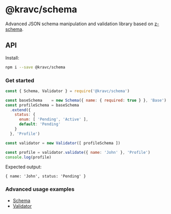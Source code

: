 # @kravc/schema

Advanced JSON schema manipulation and validation library based on
[z-schema](https://github.com/zaggino/z-schema).

## API

Install:

```sh
npm i --save @kravc/schema
```

### Get started

```js
const { Schema, Validator } = require('@kravc/schema')

const baseSchema    = new Schema({ name: { required: true } }, 'Base')
const profileSchema = baseSchema
  .extend({
    status: {
      enum: [ 'Pending', 'Active' ],
      default: 'Pending'
    }
  }, 'Profile')

const validator = new Validator([ profileSchema ])

const profile = validator.validate({ name: 'John' }, 'Profile')
console.log(profile)
```

Expected output:

```
{ name: 'John', status: 'Pending' }
```

### Advanced usage examples

- [Schema](./test/Schema.spec.js)
- [Validator](./test/Validator.spec.js)
